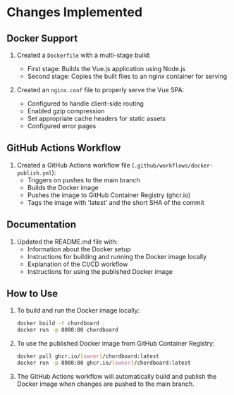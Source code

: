 # Changes Implemented

## Docker Support

1. Created a `Dockerfile` with a multi-stage build:
   - First stage: Builds the Vue.js application using Node.js
   - Second stage: Copies the built files to an nginx container for serving

2. Created an `nginx.conf` file to properly serve the Vue SPA:
   - Configured to handle client-side routing
   - Enabled gzip compression
   - Set appropriate cache headers for static assets
   - Configured error pages

## GitHub Actions Workflow

1. Created a GitHub Actions workflow file (`.github/workflows/docker-publish.yml`):
   - Triggers on pushes to the main branch
   - Builds the Docker image
   - Pushes the image to GitHub Container Registry (ghcr.io)
   - Tags the image with 'latest' and the short SHA of the commit

## Documentation

1. Updated the README.md file with:
   - Information about the Docker setup
   - Instructions for building and running the Docker image locally
   - Explanation of the CI/CD workflow
   - Instructions for using the published Docker image

## How to Use

1. To build and run the Docker image locally:
   ```sh
   docker build -t chordboard .
   docker run -p 8080:80 chordboard
   ```

2. To use the published Docker image from GitHub Container Registry:
   ```sh
   docker pull ghcr.io/[owner]/chordboard:latest
   docker run -p 8080:80 ghcr.io/[owner]/chordboard:latest
   ```

3. The GitHub Actions workflow will automatically build and publish the Docker image when changes are pushed to the main branch.
